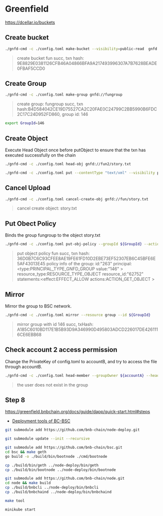 # Greenfield

https://dcellar.io/buckets

## Create bucket

```zsh
./gnfd-cmd -c ./config.toml make-bucket --visibility=public-read  gnfd://fun
```

> create bucket fun succ, txn hash: 9E8829E0381126CFB46A04866BFA9A217493996307A7B7628BEADE0FBAF5CCD0

## Create Group

```zsh
./gnfd-cmd -c ./config.toml make-group gnfd://fungroup
```

> create group: fungroup succ, txn hash:B4D584042CE19D75527CA2C20FAE0C24799C2BB5990B6FDC2C17C24D952FD860, group id: 146

```zsh
export GroupId=146
```

## Create Object

Execute Head Object once before putObject to ensure that the txn has executed successfully on the chain

```zsh
./gnfd-cmd -c ./config.toml head-obj gnfd://fun2/story.txt
```

```zsh
./gnfd-cmd -c ./config.toml put --contentType "text/xml" --visibility private story.txt gnfd://fun/story.txt
```

## Cancel Upload

```zsh
./gnfd-cmd -c ./config.toml cancel-create-obj gnfd://fun/story.txt
```

> cancel create object: story.txt

## Put Obect Policy

Binds the group fungroup to the object story.txt

```zsh
./gnfd-cmd -c ./config.toml put-obj-policy --groupId ${GroupId} --actions get  gnfd://fun/story.txt
```

> put object policy fun succ, txn hash: 36D0B7C6C93CFEE8AE19FE61FD10D2EBE73EF52307EB6C45BFE6E5AF43013E45
> policy info of the group:
> id:"263" principal:<type:PRINCIPAL_TYPE_GNFD_GROUP value:"146" > resource_type:RESOURCE_TYPE_OBJECT resource_id:"62752" statements:<effect:EFFECT_ALLOW actions:ACTION_GET_OBJECT >

## Mirror

Mirror the group to BSC network.

```zsh
./gnfd-cmd -c ./config.toml mirror --resource group --id ${GroupId}
```

> mirror group with id 146 succ, txHash: A185C6010BD117E1B5B93D9A346990D495803ADCD226017DE4261116CE6EBB68

## Check account 2 access permission

Change the PrivateKey of config.toml to accountB, and try to access the file through accountB.

```zsh
./gnfd-cmd -c ./config.toml head-member --groupOwner ${accountA} --headMember ${accountB} gnfd://fungroup
```

> the user does not exist in the group

## Step 8

https://greenfield.bnbchain.org/docs/guide/dapp/quick-start.html#steps

- [Deployment tools of BC-BSC](https://github.com/bnb-chain/node-deploy)

```zsh
git submodule add https://github.com/bnb-chain/node-deploy.git
```

```zsh
git submodule update --init --recursive
```

```zsh
git submodule add https://github.com/bnb-chain/bsc.git
cd bsc && make geth
go build -o ./build/bin/bootnode ./cmd/bootnode

cp ./build/bin/geth ../node-deploy/bin/geth
cp ./build/bin/bootnode ../node-deploy/bin/bootnode

git submodule add https://github.com/bnb-chain/node.git
cd node && make build
cp ./build/bnbcli ../node-deploy/bin/bnbcli
cp ./build/bnbchaind ../node-deploy/bin/bnbchaind
```

```zsh
make tool
```

```zsh
minikube start
```
